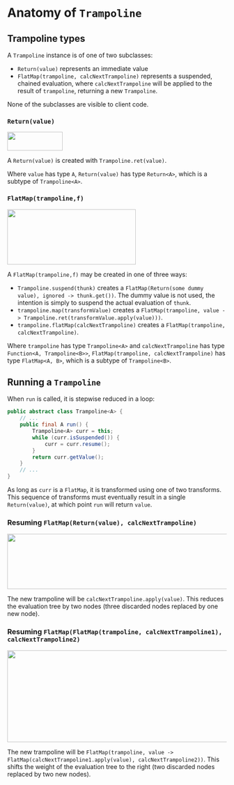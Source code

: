 # Anatomy of `Trampoline`

## Trampoline types

A `Trampoline` instance is of one of two subclasses:
* `Return(value)` represents an immediate value
* `FlatMap(trampoline, calcNextTrampoline)` represents a suspended, chained evaluation, where `calcNextTrampoline` will
be applied to the result of `trampoline`, returning a new `Trampoline`.

None of the subclasses are visible to client code.
 
### `Return(value)`

<img width="127px" height="43px" src="https://rawgit.com/mrbackend/java-trampoline/master/docs/svg/return.svg">

A `Return(value)` is created with `Trampoline.ret(value)`. 

Where `value` has type `A`, `Return(value)` has type `Return<A>`, which is a subtype of `Trampoline<A>`.
 
### `FlatMap(trampoline,f)`

<img width="295px" height="127px" src="https://rawgit.com/mrbackend/java-trampoline/master/docs/svg/flatmap.svg">

A `FlatMap(trampoline,f)` may be created in one of three ways:
* `Trampoline.suspend(thunk)` creates a `FlatMap(Return(some dummy value), ignored -> thunk.get())`. The dummy value is
not used, the intention is simply to suspend the actual evaluation of `thunk`.
* `trampoline.map(transformValue)` creates a
`FlatMap(trampoline, value -> Trampoline.ret(transformValue.apply(value)))`. 
* `trampoline.flatMap(calcNextTrampoline)` creates a `FlatMap(trampoline, calcNextTrampoline)`.

Where `trampoline` has type `Trampoline<A>` and `calcNextTrampoline` has type `Function<A, Trampoline<B>>`,
`FlatMap(trampoline, calcNextTrampoline)` has type `FlatMap<A, B>`, which is a subtype of `Trampoline<B>`. 

## Running a `Trampoline`

When `run` is called, it is stepwise reduced in a loop:

```java
public abstract class Trampoline<A> {
    // ...
    public final A run() {
        Trampoline<A> curr = this;
        while (curr.isSuspended()) {
            curr = curr.resume();
        }
        return curr.getValue();
    }
    // ...
}
```

As long as `curr` is a `FlatMap`, it is transformed using one of two transforms. This sequence of transforms must
eventually result in a single `Return(value)`, at which point `run` will return `value`.

### Resuming `FlatMap(Return(value), calcNextTrampoline)`

<img width="505px" height="127px" src="https://rawgit.com/mrbackend/java-trampoline/master/docs/svg/resume-flatmap-return.svg">

The new trampoline will be `calcNextTrampoline.apply(value)`. This reduces the evaluation tree by two nodes
(three discarded nodes replaced by one new node).

### Resuming `FlatMap(FlatMap(trampoline, calcNextTrampoline1), calcNextTrampoline2)`

<img width="841px" height="211px" src="https://rawgit.com/mrbackend/java-trampoline/master/docs/svg/resume-flatmap-flatmap.svg">

The new trampoline will be
`FlatMap(trampoline, value -> FlatMap(calcNextTrampoline1.apply(value), calcNextTrampoline2))`. This shifts the weight
of the evaluation tree to the right (two discarded nodes replaced by two new nodes).
